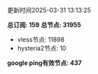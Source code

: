 更新时间2025-03-31 13:13:25

**总订阅: 159**
**总节点: 31955**
- vless节点: 11898
- hysteria2节点: 10

**google ping有效节点: 437**
